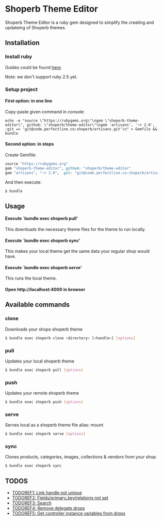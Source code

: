 # Shoperb Theme Editor

Shoperb Theme Editor is a ruby gem designed to simplify the creating and updateing of Shoperb themes.

## Installation
### Install ruby
Guides could be found  [here](https://www.ruby-lang.org/en/documentation/installation/).

Note: we don't support ruby 2.5 yet.

### Setup project
#### First option: in one line
Copy-paste given command in console:
```
echo -e "source \"https://rubygems.org\"\ngem \"shoperb-theme-editor\", github: \"shoperb/theme-editor\"\ngem 'artisans', '~> 2.0', :git => 'git@code.perfectline.co:shoperb/artisans.git'\n" > Gemfile && bundle
```

#### Second option: in steps
Create Gemfile:
```ruby
source "https://rubygems.org"
gem "shoperb-theme-editor", github: "shoperb/theme-editor"
gem "artisans", "~> 2.0",  git: "git@code.perfectline.co:shoperb/artisans.git"
```
And then execute:
```bash
$ bundle
```

## Usage
#### Execute `bundle exec shoperb pull'
This downloads the necessary theme files for the theme to run locally.
#### Execute `bundle exec shoperb sync'
This makes your local theme get the same data your regular shop would have.
#### Execute `bundle exec shoperb serve'
This runs the local theme.
#### Open http://localhost:4000 in browser

## Available commands

### clone
Downloads your shops shoperb theme
```bash
$ bundle exec shoperb clone <directory> [<handle>] [options]
```

### pull
Updates your local shoperb theme
```bash
$ bundle exec shoperb pull [options]
```

### push
Updates your remote shoperb theme
```bash
$ bundle exec shoperb push [options]
```

### serve
Serves local as a shoperb theme file
alias: mount
```bash
$ bundle exec shoperb serve [options]
```

### sync
Clones products, categories, images, collections & vendors from your shop.
```bash
$ bundle exec shoperb sync
```

## TODOS
* [TODOREF1: Link handle not unique](http://code.perfectline.co/search?search=TODOREF1&project_id=64&search_code=true)
* [TODOREF2: Fields/primary_key/relations not set](http://code.perfectline.co/search?search=TODOREF2&project_id=64&search_code=true)
* [TODOREF3: Search](http://code.perfectline.co/search?search=TODOREF3&project_id=64&search_code=true)
* [TODOREF4: Remove delegate drops](http://code.perfectline.co/search?search=TODOREF4&project_id=64&search_code=true)
* [TODOREF5: Get controller instance variables from drops](http://code.perfectline.co/search?search=TODOREF5&project_id=64&search_code=true)
